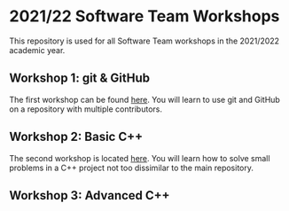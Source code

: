 # 2021/22 Software Team Workshops

This repository is used for all Software Team workshops in the 2021/2022 academic year.

## Workshop 1: git & GitHub

The first workshop can be found [here](https://github.com/Hyp-ed/workshops-2022/blob/master/01-git/README.md).
You will learn to use git and GitHub on a repository with multiple contributors.

## Workshop 2: Basic C++

The second workshop is located [here](https://github.com/Hyp-ed/workshops-2022/tree/master/02-basic-cpp).
You will learn how to solve small problems in a C++ project not too dissimilar to the main repository.

## Workshop 3: Advanced C++